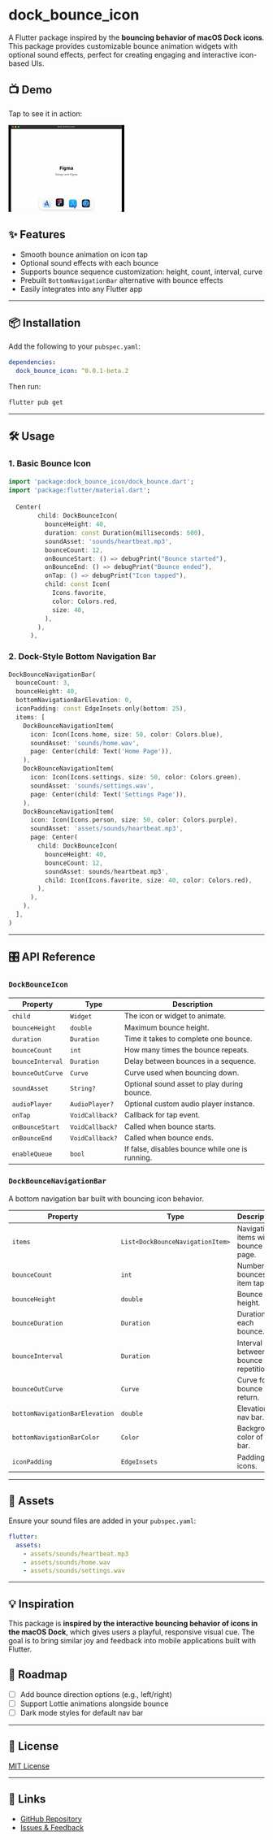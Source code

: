 # dock_bounce_icon

A Flutter package inspired by the **bouncing behavior of macOS Dock icons**. This package provides customizable bounce animation widgets with optional sound effects, perfect for creating engaging and interactive icon-based UIs.



## 📺 Demo

Tap to see it in action:

[![Demo](https://github.com/mo7amedaliEbaid/bounce_icon/blob/fb58944d7beaffe9ed0abee87858a06af4af22e2/assets/thumb%201.png)](https://www.youtube.com/watch?v=2a8VWyNKbmc)



## ✨ Features

- Smooth bounce animation on icon tap
- Optional sound effects with each bounce
- Supports bounce sequence customization: height, count, interval, curve
- Prebuilt `BottomNavigationBar` alternative with bounce effects
- Easily integrates into any Flutter app

---

## 📦 Installation

Add the following to your `pubspec.yaml`:

```yaml
dependencies:
  dock_bounce_icon: ^0.0.1-beta.2
````

Then run:

```bash
flutter pub get
```

---

## 🛠️ Usage

### 1. Basic Bounce Icon

```dart
import 'package:dock_bounce_icon/dock_bounce.dart';
import 'package:flutter/material.dart';

  Center(
        child: DockBounceIcon(
          bounceHeight: 40,
          duration: const Duration(milliseconds: 600),
          soundAsset: 'sounds/heartbeat.mp3',
          bounceCount: 12,
          onBounceStart: () => debugPrint("Bounce started"),
          onBounceEnd: () => debugPrint("Bounce ended"),
          onTap: () => debugPrint("Icon tapped"),
          child: const Icon(
            Icons.favorite,
            color: Colors.red,
            size: 40,
          ),
        ),
      ),
```

### 2. Dock-Style Bottom Navigation Bar

```dart
DockBounceNavigationBar(
  bounceCount: 3,
  bounceHeight: 40,
  bottomNavigationBarElevation: 0,
  iconPadding: const EdgeInsets.only(bottom: 25),
  items: [
    DockBounceNavigationItem(
      icon: Icon(Icons.home, size: 50, color: Colors.blue),
      soundAsset: 'sounds/home.wav',
      page: Center(child: Text('Home Page')),
    ),
    DockBounceNavigationItem(
      icon: Icon(Icons.settings, size: 50, color: Colors.green),
      soundAsset: 'sounds/settings.wav',
      page: Center(child: Text('Settings Page')),
    ),
    DockBounceNavigationItem(
      icon: Icon(Icons.person, size: 50, color: Colors.purple),
      soundAsset: 'assets/sounds/heartbeat.mp3',
      page: Center(
        child: DockBounceIcon(
          bounceHeight: 40,
          bounceCount: 12,
          soundAsset: sounds/heartbeat.mp3',
          child: Icon(Icons.favorite, size: 40, color: Colors.red),
        ),
      ),
    ),
  ],
)
```

---

## 🎛️ API Reference

### `DockBounceIcon`

| Property         | Type            | Description                                     |
| ---------------- | --------------- | ----------------------------------------------- |
| `child`          | `Widget`        | The icon or widget to animate.                  |
| `bounceHeight`   | `double`        | Maximum bounce height.                          |
| `duration`       | `Duration`      | Time it takes to complete one bounce.           |
| `bounceCount`    | `int`           | How many times the bounce repeats.              |
| `bounceInterval` | `Duration`      | Delay between bounces in a sequence.            |
| `bounceOutCurve` | `Curve`         | Curve used when bouncing down.                  |
| `soundAsset`     | `String?`       | Optional sound asset to play during bounce.     |
| `audioPlayer`    | `AudioPlayer?`  | Optional custom audio player instance.          |
| `onTap`          | `VoidCallback?` | Callback for tap event.                         |
| `onBounceStart`  | `VoidCallback?` | Called when bounce starts.                      |
| `onBounceEnd`    | `VoidCallback?` | Called when bounce ends.                        |
| `enableQueue`    | `bool`          | If false, disables bounce while one is running. |

### `DockBounceNavigationBar`

A bottom navigation bar built with bouncing icon behavior.

| Property                       | Type                             | Description                          |
| ------------------------------ | -------------------------------- | ------------------------------------ |
| `items`                        | `List<DockBounceNavigationItem>` | Navigation items with bounce + page. |
| `bounceCount`                  | `int`                            | Number of bounces on item tap.       |
| `bounceHeight`                 | `double`                         | Bounce height.                       |
| `bounceDuration`               | `Duration`                       | Duration of each bounce.             |
| `bounceInterval`               | `Duration`                       | Interval between bounce repetitions. |
| `bounceOutCurve`               | `Curve`                          | Curve for bounce return.             |
| `bottomNavigationBarElevation` | `double`                         | Elevation of nav bar.                |
| `bottomNavigationBarColor`     | `Color`                          | Background color of nav bar.         |
| `iconPadding`                  | `EdgeInsets`                     | Padding for icons.                   |

---

## 📁 Assets

Ensure your sound files are added in your `pubspec.yaml`:

```yaml
flutter:
  assets:
    - assets/sounds/heartbeat.mp3
    - assets/sounds/home.wav
    - assets/sounds/settings.wav
```

---

## 💡 Inspiration

This package is **inspired by the interactive bouncing behavior of icons in the macOS Dock**, which gives users a playful, responsive visual cue. The goal is to bring similar joy and feedback into mobile applications built with Flutter.


## 🚧 Roadmap

* [ ] Add bounce direction options (e.g., left/right)
* [ ] Support Lottie animations alongside bounce
* [ ] Dark mode styles for default nav bar

---

## 📄 License

[MIT License](https://github.com/mo7amedaliEbaid/bounce_icon/blob/main/LICENSE)

---

## 🔗 Links

* [GitHub Repository](https://github.com/mo7amedaliEbaid/bounce_icon.git)
* [Issues & Feedback](https://github.com/mo7amedaliEbaid/bounce_icon/issues)



